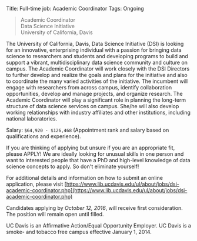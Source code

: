 Title: Full-time job: Academic Coordinator
Tags: Ongoing

> Academic Coordinator   
Data Science Initiative    
University of California, Davis   

The University of California, Davis, Data Science Initiative (DSI) is looking for an innovative, enterprising individual with a passion for bringing data science to researchers and students and developing programs to build and support a vibrant, multidisciplinary data science community and culture on campus. The Academic Coordinator will work closely with the DSI Directors to further develop and realize the goals and plans for the initiative and also to coordinate the many varied activities of the initiative. The incumbent will engage with researchers from across campus, identify collaboration opportunities, develop and manage projects, and organize research. The Academic Coordinator will play a significant role in planning the long-term structure of data science services on campus. She/he will also develop working relationships with industry affiliates and other institutions, including national laboratories.

Salary: `$64,920 - $126,468` (Appointment rank and salary based on qualifications and experience).

<div class="alert alert-danger" role="alert">
If you are thinking of applying but unsure if you are an appropriate fit, please APPLY! We are ideally looking for unusual skills in one person and want to interested people that have a PhD and high-level knowledge of data science concepts to apply. So don't eliminate yourself!</div>

For additional details and information on how to submit an online application, please visit [https://www.lib.ucdavis.edu/ul/about/jobs/dsi-academic-coordinator.php](https://www.lib.ucdavis.edu/ul/about/jobs/dsi-academic-coordinator.php)

Candidates applying by _October 12, 2016_, will receive first consideration. The position will remain open until filled.

UC Davis is an Affirmative Action/Equal Opportunity Employer. UC Davis is a smoke- and tobacco free campus effective January 1, 2014.
